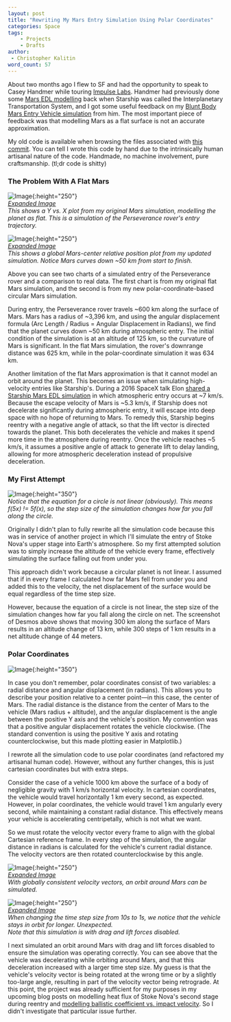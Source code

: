 ```yaml
---
layout: post
title: "Rewriting My Mars Entry Simulation Using Polar Coordinates"
categories: Space
tags:
    - Projects
    - Drafts
author:
 - Christopher Kalitin
word_count: 57
---
```

<head>
    <meta property="og:image" content="{{site.url}}/assets/images/polar-mars-sim/Perseverance_Polar_xy.png">
</head>

About two months ago I flew to SF and had the opportunity to speak to Casey Handmer while touring [Impulse Labs](https://ckalitin.github.io/space/2025/06/02/impulse-master-plan.html). Handmer had previously done some [Mars EDL modelling](https://caseyhandmer.wordpress.com/2016/09/29/spacex-mars-plan-analysis/) back when Starship was called the Interplanetary Transportation System, and I got some useful feedback on my [Blunt Body Mars Entry Vehicle simulation](https://ckalitin.github.io/space/2025/07/26/polar-mars-sim.html) from him. The most important piece of feedback was that modelling Mars as a flat surface is not an accurate approximation.

My old code is available when browsing the files associated with [this commit](https://github.com/CKalitin/Martian-Ballistic-Modelling/tree/7d8259368cf26e0765eb03a828a1cbb55736c84a). You can tell I wrote this code by hand due to the intrinsically human artisanal nature of the code. Handmade, no machine involvement, pure craftsmanship. (tl;dr code is shitty)

### **The Problem With A Flat Mars**

![Image](/assets/images/polar-mars-sim/Perseverance_Cartesian_xy.png){:height="250"}  
*[Expanded Image](/assets/images/polar-mars-sim/Perseverance_Cartesian.png)*  
*This shows a Y vs. X plot from my original Mars simulation, modelling the planet as flat. This is a simulation of the Perseverance rover's entry trajectory.*

![Image](/assets/images/polar-mars-sim/Perseverance_Polar_xy.png){:height="250"}  
*[Expanded Image](/assets/images/polar-mars-sim/Perseverance_Polar.png)*  
*This shows a global Mars-center relative position plot from my updated simulation. Notice Mars curves down ~50 km from start to finish.*

Above you can see two charts of a simulated entry of the Perseverance rover and a comparison to real data. The first chart is from my original flat Mars simulation, and the second is from my new polar-coordinate-based circular Mars simulation. 

During entry, the Perseverance rover travels ~600 km along the surface of Mars. Mars has a radius of ~3,396 km, and using the angular displacement formula (Arc Length / Radius = Angular Displacement in Radians), we find that the planet curves down ~50 km during atmospheric entry. The initial condition of the simulation is at an altitude of 125 km, so the curvature of Mars is significant. In the flat Mars simulation, the rover's downrange distance was 625 km, while in the polar-coordinate simulation it was 634 km.

Another limitation of the flat Mars approximation is that it cannot model an orbit around the planet. This becomes an issue when simulating high-velocity entries like Starship's. During a 2016 SpaceX talk Elon [shared a Starship Mars EDL simulation](https://youtu.be/o7lBn93SxyE?si=aGaAdXPdI904-rYb&t=2016) in which atmospheric entry occurs at ~7 km/s. Because the escape velocity of Mars is ~5.3 km/s, if Starship does not decelerate significantly during atmospheric entry, it will escape into deep space with no hope of returning to Mars. To remedy this, Starship begins reentry with a negative angle of attack, so that the lift vector is directed towards the planet. This both decelerates the vehicle and makes it spend more time in the atmosphere during reentry. Once the vehicle reaches ~5 km/s, it assumes a positive angle of attack to generate lift to delay landing, allowing for more atmospheric deceleration instead of propulsive deceleration.

### **My First Attempt**

![Image](/assets/images/polar-mars-sim/Desmos.png){:height="350"}  
*Notice that the equation for a circle is not linear (obviously). This means f(5x) != 5f(x), so the step size of the simulation changes how far you fall along the circle.*

Originally I didn't plan to fully rewrite all the simulation code because this was in service of another project in which I'll simulate the entry of Stoke Nova's upper stage into Earth's atmosphere. So my first attempted solution was to simply increase the altitude of the vehicle every frame, effectively simulating the surface falling out from under you.

This approach didn't work because a circular planet is not linear. I assumed that if in every frame I calculated how far Mars fell from under you and added this to the velocity, the net displacement of the surface would be equal regardless of the time step size.

However, because the equation of a circle is not linear, the step size of the simulation changes how far you fall along the circle on net. The screenshot of Desmos above shows that moving 300 km along the surface of Mars results in an altitude change of 13 km, while 300 steps of 1 km results in a net altitude change of 44 meters.

### **Polar Coordinates**

![Image](/assets/images/polar-mars-sim/polar.jpg){:height="350"}

In case you don't remember, polar coordinates consist of two variables: a radial distance and angular displacement (in radians). This allows you to describe your position relative to a center point—in this case, the center of Mars. The radial distance is the distance from the center of Mars to the vehicle (Mars radius + altitude), and the angular displacement is the angle between the positive Y axis and the vehicle's position. My convention was that a positive angular displacement rotates the vehicle clockwise. (The standard convention is using the positive Y axis and rotating counterclockwise, but this made plotting easier in Matplotlib.)

I rewrote all the simulation code to use polar coordinates (and refactored my artisanal human code). However, without any further changes, this is just cartesian coordinates but with extra steps.

Consider the case of a vehicle 1000 km above the surface of a body of negligible gravity with 1 km/s horizontal velocity. In cartesian coordinates, the vehicle would travel horizontally 1 km every second, as expected. However, in polar coordinates, the vehicle would travel 1 km angularly every second, while maintaining a constant radial distance. This effectively means your vehicle is accelerating centripetally, which is not what we want.

So we must rotate the velocity vector every frame to align with the global Cartesian reference frame. In every step of the simulation, the angular distance in radians is calculated for the vehicle's current radial distance. The velocity vectors are then rotated counterclockwise by this angle.

![Image](/assets/images/polar-mars-sim/orbit-10s-timestep_xy.png){:height="250"}  
*[Expanded Image](/assets/images/polar-mars-sim/orbit-10s-timestep.png)*  
*With globally consistent velocity vectors, an orbit around Mars can be simulated.*  

![Image](/assets/images/polar-mars-sim/orbit-1s-timestep_xy.png){:height="250"}  
*[Expanded Image](/assets/images/polar-mars-sim/orbit-1s-timestep.png)*  
*When changing the time step size from 10s to 1s, we notice that the vehicle stays in orbit for longer. Unexpected.*  
*Note that this simulation is with drag and lift forces disabled.*

I next simulated an orbit around Mars with drag and lift forces disabled to ensure the simulation was operating correctly. You can see above that the vehicle was decelerating while orbiting around Mars, and that this deceleration increased with a larger time step size. My guess is that the vehicle's velocity vector is being rotated at the wrong time or by a slightly too-large angle, resulting in part of the velocity vector being retrograde. At this point, the project was already sufficient for my purposes in my upcoming blog posts on modelling heat flux of Stoke Nova's second stage during reentry and [modelling ballistic coefficient vs. impact velocity](https://ckalitin.github.io/space/2025/05/13/martian-ballistic-coefficient.html). So I didn't investigate that particular issue further.